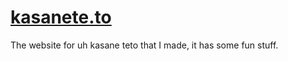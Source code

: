 # [kasanete.to](https://kasanete.to)

The website for uh kasane teto that I made, it has some fun stuff.